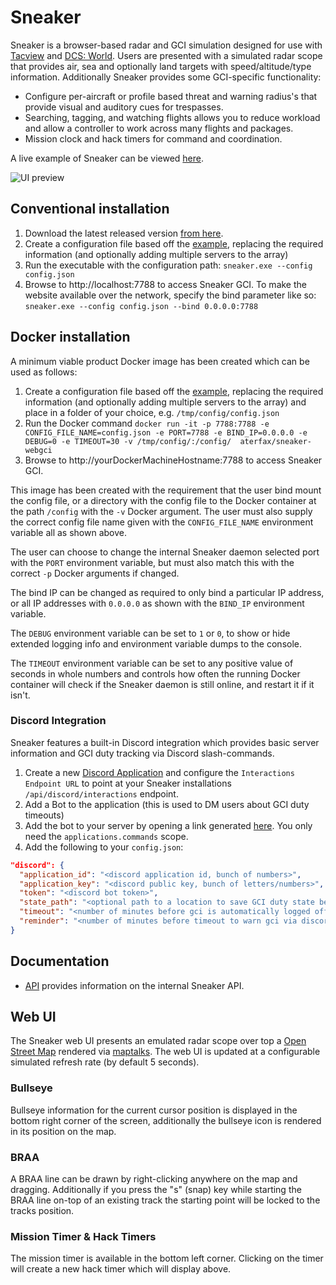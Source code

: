 # Sneaker

Sneaker is a browser-based radar and GCI simulation designed for use with [Tacview]() and [DCS: World](https://www.digitalcombatsimulator.com/en/). Users are presented with a simulated radar scope that provides air, sea and optionally land targets with speed/altitude/type information. Additionally Sneaker provides some GCI-specific functionality:

- Configure per-aircraft or profile based threat and warning radius's that provide visual and auditory cues for trespasses.
- Searching, tagging, and watching flights allows you to reduce workload and allow a controller to work across many flights and packages.
- Mission clock and hack timers for command and coordination.

A live example of Sneaker can be viewed [here](https://sneaker.precontact.net/).

![UI preview](https://i.imgur.com/KB2yzC3.png)

## Conventional installation

1. Download the latest released version [from here](https://github.com/Special-K-s-Flightsim-Bots/sneaker/releases/latest).
2. Create a configuration file based off the [example](/example.config.json), replacing the required information (and optionally adding multiple servers to the array)
3. Run the executable with the configuration path: `sneaker.exe --config config.json`
4. Browse to http://localhost:7788 to access Sneaker GCI. To make the website available over the network, specify the bind parameter like so: `sneaker.exe --config config.json --bind 0.0.0.0:7788`

## Docker installation

A minimum viable product Docker image has been created which can be used as follows:

1. Create a configuration file based off the [example](/example.config.json), replacing the required information (and optionally adding multiple servers to the array) and place in a folder of your choice, e.g. ``/tmp/config/config.json``
2. Run the Docker command ``docker run -it -p 7788:7788 -e CONFIG_FILE_NAME=config.json -e PORT=7788 -e BIND_IP=0.0.0.0 -e DEBUG=0 -e TIMEOUT=30 -v /tmp/config/:/config/  aterfax/sneaker-webgci``
3. Browse to http://yourDockerMachineHostname:7788 to access Sneaker GCI.

This image has been created with the requirement that the user bind mount the config file, or a directory with the config file to the Docker container at the path ``/config`` with the ``-v`` Docker argument. The user must also supply the correct config file name given with the ``CONFIG_FILE_NAME`` environment variable all as shown above.

The user can choose to change the internal Sneaker daemon selected port with the ``PORT`` environment variable, but must also match this with the correct ``-p`` Docker arguments if changed.

The bind IP can be changed as required to only bind a particular IP address, or all IP addresses with ``0.0.0.0`` as shown with the ``BIND_IP`` environment variable.

The ``DEBUG`` environment variable can be set to ``1`` or ``0``, to show or hide extended logging info and environment variable dumps to the console.

The ``TIMEOUT`` environment variable can be set to any positive value of seconds in whole numbers and controls how often the running Docker container will check if the Sneaker daemon is still online, and restart it if it isn't.


### Discord Integration

Sneaker features a built-in Discord integration which provides basic server information and GCI duty tracking via Discord slash-commands.

1. Create a new [Discord Application](https://discord.com/developers/applications) and configure the `Interactions Endpoint URL` to point at your Sneaker installations `/api/discord/interactions` endpoint.
2. Add a Bot to the application (this is used to DM users about GCI duty timeouts)
3. Add the bot to your server by opening a link generated [here](https://discord.com/developers/applications/935306685692674078/oauth2/url-generator). You only need the `applications.commands` scope.
4. Add the following to your `config.json`:
```json
"discord": {
  "application_id": "<discord application id, bunch of numbers>",
  "application_key": "<discord public key, bunch of letters/numbers>",
  "token": "<discord bot token>",
  "state_path": "<optional path to a location to save GCI duty state between restarts>",
  "timeout": "<number of minutes before gci is automatically logged off duty, default = 60>",
  "reminder": "<number of minutes before timeout to warn gci via discord, default = 5>"
}
```

## Documentation

- [API](/docs/API.md) provides information on the internal Sneaker API.

## Web UI

The Sneaker web UI presents an emulated radar scope over top a [Open Street Map](https://openstreetmap.org) rendered via [maptalks](https://maptalks.org). The web UI is updated at a configurable simulated refresh rate (by default 5 seconds).

### Bullseye

Bullseye information for the current cursor position is displayed in the bottom right corner of the screen, additionally the bullseye icon is rendered in its position on the map.

### BRAA

A BRAA line can be drawn by right-clicking anywhere on the map and dragging. Additionally if you press the "s" (snap) key while starting the BRAA line on-top of an existing track the starting point will be locked to the tracks position.

### Mission Timer & Hack Timers

The mission timer is available in the bottom left corner. Clicking on the timer will create a new hack timer which will display above. 
